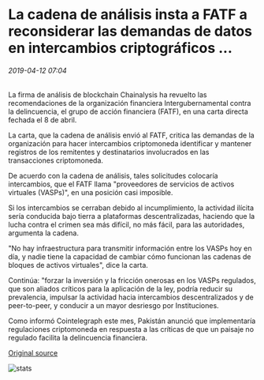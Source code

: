 # La cadena de análisis insta a FATF a reconsiderar las demandas de datos en intercambios criptográficos ...

###### 2019-04-12 07:04

La firma de análisis de blockchain Chainalysis ha revuelto las recomendaciones de la organización financiera Intergubernamental contra la delincuencia, el grupo de acción financiera (FATF), en una carta directa fechada el 8 de abril.

La carta, que la cadena de análisis envió al FATF, critica las demandas de la organización para hacer intercambios criptomoneda identificar y mantener registros de los remitentes y destinatarios involucrados en las transacciones criptomoneda.

De acuerdo con la cadena de análisis, tales solicitudes colocaría intercambios, que el FATF llama "proveedores de servicios de activos virtuales (VASPs)", en una posición casi imposible.

Si los intercambios se cerraban debido al incumplimiento, la actividad ilícita sería conducida bajo tierra a plataformas descentralizadas, haciendo que la lucha contra el crimen sea más difícil, no más fácil, para las autoridades, argumenta la cadena.

"No hay infraestructura para transmitir información entre los VASPs hoy en día, y nadie tiene la capacidad de cambiar cómo funcionan las cadenas de bloques de activos virtuales", dice la carta.

Continúa: "forzar la inversión y la fricción onerosas en los VASPs regulados, que son aliados críticos para la aplicación de la ley, podría reducir su prevalencia, impulsar la actividad hacia intercambios descentralizados y de peer-to-peer, y conducir a un mayor desriesgo por Instituciones.

Como informó Cointelegraph este mes, Pakistán anunció que implementaría regulaciones criptomoneda en respuesta a las críticas de que un paisaje no regulado facilita la delincuencia financiera.

[Original source](https://cointelegraph.com/news/chainalysis-urges-fatf-to-rethink-data-demands-on-crypto-exchanges)

![stats](https://c.statcounter.com/11760860/0/a89fa40b/1/ "stats")